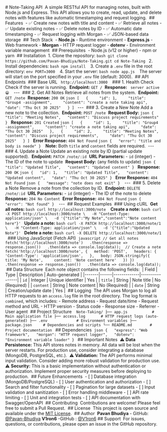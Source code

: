 ‎# Note-Taking API
‎
‎A simple RESTful API for managing notes, built with Node.js and Express. This API allows you to create, read, update, and delete notes with features like automatic timestamping and request logging.
‎
‎## Features
‎
‎- ✅ Create new notes with title and content
‎- ✅ Retrieve all notes
‎- ✅ Update existing notes
‎- ✅ Delete notes by ID
‎- ✅ Automatic date timestamping
‎- ✅ Request logging with Morgan
‎- ✅ JSON-based data storage
‎
‎## Tech Stack
‎
‎- **Node.js** - Runtime environment
‎- **Express.js** - Web framework
‎- **Morgan** - HTTP request logger
‎- **dotenv** - Environment variable management
‎
‎## Prerequisites
‎
‎- Node.js (v12 or higher)
‎- npm or yarn
‎
‎## Installation
‎
‎1. Clone the repository:
‎```bash
‎git clone https://github.com/Pavan-Bhudiya/Note-Taking.git
‎cd Note-Taking
‎```
‎
‎2. Install dependencies:
‎```bash
‎npm install
‎```
‎
‎3. Create a `.env` file in the root directory:
‎```env
‎PORT=3000
‎```
‎
‎4. Start the server:
‎```bash
‎node app.js
‎```
‎
‎The server will start on the port specified in your `.env` file (default: 3000).
‎
‎## API Endpoints
‎
‎### Base URL
‎```
‎http://localhost:3000
‎```
‎
‎### 1. Health Check
‎Check if the server is running.
‎
‎**Endpoint:** `GET /`
‎
‎**Response:**
‎```
‎server active 😁
‎```
‎
‎---
‎
‎### 2. Get All Notes
‎Retrieve all notes from the system.
‎
‎**Endpoint:** `GET /note`
‎
‎**Response:** `200 OK`
‎```json
‎[
‎  {
‎    "id": 1,
‎    "title": "Group4 -assignment",
‎    "content": "create a note taking api",
‎    "date": "Thu Oct 30 2025"
‎  }
‎]
‎```
‎
‎---
‎
‎### 3. Create a New Note
‎Add a new note to the collection.
‎
‎**Endpoint:** `POST /note`
‎
‎**Request Body:**
‎```json
‎{
‎  "title": "Meeting Notes",
‎  "content": "Discuss project requirements"
‎}
‎```
‎
‎**Response:** `201 Created`
‎```json
‎[
‎  {
‎    "id": 1,
‎    "title": "Group4 -assignment",
‎    "content": "create a note taking api",
‎    "date": "Thu Oct 30 2025"
‎  },
‎  {
‎    "id": 2,
‎    "title": "Meeting Notes",
‎    "content": "Discuss project requirements",
‎    "date": "Thu Oct 30 2025"
‎  }
‎]
‎```
‎
‎**Error Response:** `404 Not Found`
‎```json
‎{
‎  "error": "title and body is neede"
‎}
‎```
‎
‎**Note:** Both `title` and `content` fields are required.
‎
‎---
‎
‎### 4. Update a Note
‎Update an existing note by ID (partial update supported).
‎
‎**Endpoint:** `PATCH /note/:id`
‎
‎**URL Parameters:**
‎- `id` (integer) - The ID of the note to update
‎
‎**Request Body:** (any fields to update)
‎```json
‎{
‎  "title": "Updated Title",
‎  "content": "Updated content"
‎}
‎```
‎
‎**Response:** `200 OK`
‎```json
‎{
‎  "id": 1,
‎  "title": "Updated Title",
‎  "content": "Updated content",
‎  "date": "Thu Oct 30 2025"
‎}
‎```
‎
‎**Error Response:** `404 Not Found`
‎```json
‎{
‎  "message": "note does not exit"
‎}
‎```
‎
‎---
‎
‎### 5. Delete a Note
‎Remove a note from the collection by ID.
‎
‎**Endpoint:** `DELETE /note/:id`
‎
‎**URL Parameters:**
‎- `id` (integer) - The ID of the note to delete
‎
‎**Response:** `204 No Content`
‎
‎**Error Response:** `404 Not Found`
‎```json
‎{
‎  "error": "Not found"
‎}
‎```
‎
‎---
‎
‎## Request Examples
‎
‎### Using cURL
‎
‎**Get all notes:**
‎```bash
‎curl http://localhost:3000/note
‎```
‎
‎**Create a note:**
‎```bash
‎curl -X POST http://localhost:3000/note \
‎  -H "Content-Type: application/json" \
‎  -d '{"title":"My Note","content":"Note content here"}'
‎```
‎
‎**Update a note:**
‎```bash
‎curl -X PATCH http://localhost:3000/note/1 \
‎  -H "Content-Type: application/json" \
‎  -d '{"title":"Updated Note"}'
‎```
‎
‎**Delete a note:**
‎```bash
‎curl -X DELETE http://localhost:3000/note/1
‎```
‎
‎### Using JavaScript (Fetch API)
‎
‎```javascript
‎// Get all notes
‎fetch('http://localhost:3000/note')
‎  .then(response => response.json())
‎  .then(data => console.log(data));
‎
‎// Create a note
‎fetch('http://localhost:3000/note', {
‎  method: 'POST',
‎  headers: {
‎    'Content-Type': 'application/json',
‎  },
‎  body: JSON.stringify({
‎    title: 'My Note',
‎    content: 'Note content here'
‎  })
‎})
‎  .then(response => response.json())
‎  .then(data => console.log(data));
‎```
‎
‎## Data Structure
‎
‎Each note object contains the following fields:
‎
‎| Field | Type | Description | Auto-generated |
‎|-------|------|-------------|----------------|
‎| `id` | Integer | Unique identifier | Yes |
‎| `title` | String | Note title | No (Required) |
‎| `content` | String | Note content | No (Required) |
‎| `date` | String | Creation/update date | Yes |
‎
‎## Logging
‎
‎The API uses Morgan to log all HTTP requests to an `access.log` file in the root directory. The log format is `combined`, which includes:
‎- Remote address
‎- Request date/time
‎- Request method and URL
‎- HTTP version
‎- Status code
‎- Response size
‎- Referrer
‎- User agent
‎
‎## Project Structure
‎
‎```
‎Note-Taking/
‎├── app.js           # Main application file
‎├── access.log       # HTTP request logs (auto-generated)
‎├── .env             # Environment variables
‎├── package.json     # Dependencies and scripts
‎└── README.md        # Project documentation
‎```
‎
‎## Dependencies
‎
‎```json
‎{
‎  "express": "Web framework",
‎  "morgan": "HTTP request logger",
‎  "dotenv": "Environment variable loader"
‎}
‎```
‎
‎## Important Notes
‎
‎⚠️ **Data Persistence:** This API stores notes in memory. All data will be lost when the server restarts. For production use, consider integrating a database (MongoDB, PostgreSQL, etc.).
‎
‎⚠️ **Validation:** The API performs minimal input validation. Consider adding more robust validation for production use.
‎
‎⚠️ **Security:** This is a basic implementation without authentication or authorization. Implement proper security measures before deploying to production.
‎
‎## Future Enhancements
‎
‎- [ ] Database integration (MongoDB/PostgreSQL)
‎- [ ] User authentication and authorization
‎- [ ] Search and filter functionality
‎- [ ] Pagination for large datasets
‎- [ ] Input validation and sanitization
‎- [ ] Error handling middleware
‎- [ ] API rate limiting
‎- [ ] Unit and integration tests
‎- [ ] API documentation with Swagger/OpenAPI
‎
‎## Contributing
‎
‎Contributions are welcome! Please feel free to submit a Pull Request.
‎
‎## License
‎
‎This project is open source and available under the [MIT License](LICENSE).
‎
‎## Author
‎
‎**Pavan Bhudiya**
‎- GitHub: [@Pavan-Bhudiya](https://github.com/Pavan-Bhudiya)
‎**V1ron6** 
-GitHub : [@V1ron6](https://github.com/V1ron6)
‎## Support
‎
‎For issues, questions, or contributions, please open an issue in the GitHub repository.
